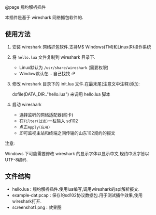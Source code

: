 @page 规约解析插件

本插件是基于 wireshark 网络抓包软件的.

## 使用方法
1. 安装 wireshark 网络抓包软件.支持M\$ Windows(TM)和Linux(R)操作系统
2. 将 `hello.lua` 文件复制到 wireshark 目录下.  
	* Linux默认为 `/usr/share/wireshark` (需要权限)
	* Window默认在... 自己找找 :P
3. 修改 wireshark 目录下的 init.lua 文件.在最末尾(注意文中注释)添加:

	dofile(DATA_DIR.."hello.lua")
来调用 hello.lua 脚本
4. 启动 wireshark
	* 选择监听的网络适配器(网卡)
	* 在`Filter(过滤)`一栏输入 sd102 
	* 点击`Apply(应用)`
	* 即可监视主站和终端之间传输的山东102规约的报文
	
注意:  

Windows 下可能需要修改 wireshark 的显示字体以显示中文,规约中汉字皆以UTF-8编码.

## 文件结构
* hello.lua		: 规约解析插件.使用lua编写,调用wireshark的api解析报文.
* example-dat.pcap	: 保存的sd102协议数据包.用于测试插件效果,使用wireshark打开.
* screenshot1.png	: 效果图
